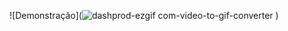 ![Demonstração](![dashprod-ezgif com-video-to-gif-converter](https://github.com/user-attachments/assets/1f21cf18-f4ee-4bf4-b682-59fdc42a0e06)
)

